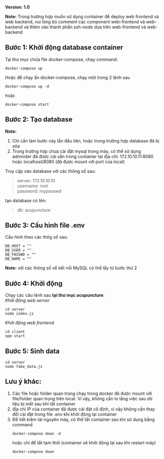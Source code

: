 **Version: 1.0**

**Note:** Trong trường hợp muốn sử dụng container để deploy web frontend và web backend, vui lòng bỏ comment các component web-frontend và web-backend và thêm vào thành phần ssh-node dựa trên web-frontend và web-backend


## Bước 1: Khởi động database container 
Tại thư mục chứa file docker-compose, chạy command:

```
docker-compose up
```

Hoặc để chạy ẩn docker-compose, chạy một trong 2 lệnh sau

```
docker-compose up -d 
```
hoặc <br/>
```
docker-compose start
```

## Bước 2: Tạo database

**Note:**<br/>
1. Chỉ cần làm bước này lần đầu tiên, hoặc trong trường hợp database đã bị xóa <br/>
2. Trong trường hợp chưa cài đặt mysql trong máy, có thể sử dụng admnider đã được cài sẵn trong container tại địa chỉ: 172.10.10.11:8080 hoặc localhost/8080 (đã được mount với port của local) <br/>

Truy cập vào database với các thông số sau:
> server: 172.10.10.10 <br/>
> username: root <br/>
> password: mypasswd <br/>

tạo database có tên:

> db: acupuncture <br/>

## Bước 3: Cấu hình file .env
Cấu hình theo các thôg số sau: 
```
DB_HOST = ""
DB_USER = ""
DB_PASSWD = ""
DB_NAME = ""
```

**Note:** với các thông số về kết nối MySQL có thể lấy từ bước thứ 2

## Bước 4: Khởi động
Chạy các câu lệnh sau **tại thư mục acupuncture**: <br/>
*Khởi động web server*
```
cd server
node index.js
```
*Khởi động web frontend*
```
cd client
npm start
```
## Bước 5: Sinh data
```
cd server
node fake_data.js
```
## Lưu ý khác:
1. Các file hoặc folder quan trọng chạy trong docker đã được mount với file/folder quan trọng trên local. Vì vậy, không cần lo lắng việc sau dữ liệu bị mất sau khi tắt container <br/>
2. địa chỉ IP của container đã được cài đặt cố định, vì vậy không cần thay đổi cài đặt trong file .env khi khởi động lại container <br/>
3. Để tiết kiệm tài nguyên máy, có thể tắt container sau khi sử dụng bằng command <br/>
    ```
    docker-compose down -d
    ```
    hoặc chỉ để tắt tạm thời (container sẽ khởi động lại sau khi restart máy) <br/>
    ```
    docker-compose down
    ```
